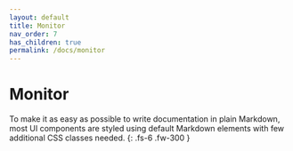 ```yaml
---
layout: default
title: Monitor
nav_order: 7
has_children: true
permalink: /docs/monitor
---
```


# Monitor

To make it as easy as possible to write documentation in plain Markdown, most UI components are styled using default Markdown elements with few additional CSS classes needed.
{: .fs-6 .fw-300 }
